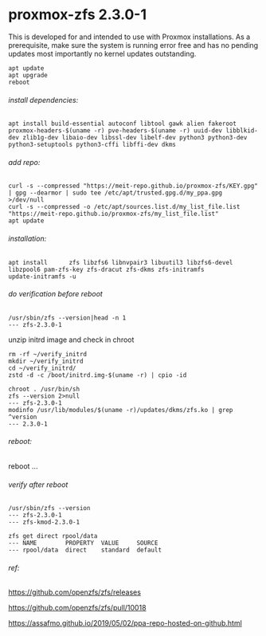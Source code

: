﻿# proxmox-zfs 2.3.0-1

This is developed for and intended to use with Proxmox installations. As a prerequisite, make sure the system is running error free and has no pending updates most importantly no kernel updates outstanding.

```commandline
apt update
apt upgrade
reboot
```

###### install dependencies:
```commandline
apt install build-essential autoconf libtool gawk alien fakeroot proxmox-headers-$(uname -r) pve-headers-$(uname -r) uuid-dev libblkid-dev zlib1g-dev libaio-dev libssl-dev libelf-dev python3 python3-dev python3-setuptools python3-cffi libffi-dev dkms
```

###### add repo:

```commandline
curl -s --compressed "https://meit-repo.github.io/proxmox-zfs/KEY.gpg" | gpg --dearmor | sudo tee /etc/apt/trusted.gpg.d/my_ppa.gpg >/dev/null
curl -s --compressed -o /etc/apt/sources.list.d/my_list_file.list "https://meit-repo.github.io/proxmox-zfs/my_list_file.list"
apt update
```

###### installation:
```commandline
apt install      zfs libzfs6 libnvpair3 libuutil3 libzfs6-devel libzpool6 pam-zfs-key zfs-dracut zfs-dkms zfs-initramfs
update-initramfs -u
```

###### do verification before reboot
```commandline
/usr/sbin/zfs --version|head -n 1
--- zfs-2.3.0-1
```

unzip initrd image and check in chroot
```commandline
rm -rf ~/verify_initrd
mkdir ~/verify_initrd
cd ~/verify_initrd/  
zstd -d -c /boot/initrd.img-$(uname -r) | cpio -id

chroot . /usr/bin/sh
zfs --version 2>null
--- zfs-2.3.0-1
modinfo /usr/lib/modules/$(uname -r)/updates/dkms/zfs.ko | grep ^version
--- 2.3.0-1
```

###### reboot:
reboot ...


###### verify after reboot
```commandline
/usr/sbin/zfs --version
--- zfs-2.3.0-1
--- zfs-kmod-2.3.0-1
```

```commandline
zfs get direct rpool/data
--- NAME        PROPERTY  VALUE     SOURCE
--- rpool/data  direct    standard  default
```

###### ref:
https://github.com/openzfs/zfs/releases

https://github.com/openzfs/zfs/pull/10018

https://assafmo.github.io/2019/05/02/ppa-repo-hosted-on-github.html
